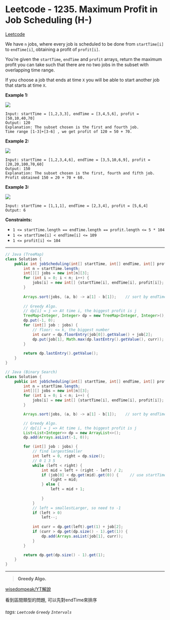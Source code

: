# Leetcode - 1235. Maximum Profit in Job Scheduling (H-)

[Leetcode](https://leetcode.com/problems/maximum-profit-in-job-scheduling/)

We have `n` jobs, where every job is scheduled to be done from `startTime[i]` to `endTime[i]`, obtaining a profit of `profit[i]`.

You’re given the `startTime`, `endTime` and `profit` arrays, return the maximum profit you can take such that there are no two jobs in the subset with overlapping time range.

If you choose a job that ends at time `X` you will be able to start another job that starts at time `X`.

**Example 1:**

![](https://miro.medium.com/max/760/0*Vyd0HuO732bX4Z6I.png)
```
Input: startTime = [1,2,3,3], endTime = [3,4,5,6], profit = [50,10,40,70]  
Output: 120  
Explanation: The subset chosen is the first and fourth job.   
Time range [1-3]+[3-6] , we get profit of 120 = 50 + 70.
```
**Example 2:**

![](https://miro.medium.com/max/1400/0*L9N4t_ngeUKXT3Mn.png)
```
Input: startTime = [1,2,3,4,6], endTime = [3,5,10,6,9], profit = [20,20,100,70,60]  
Output: 150  
Explanation: The subset chosen is the first, fourth and fifth job.   
Profit obtained 150 = 20 + 70 + 60.
```
**Example 3:**

![](https://miro.medium.com/max/1052/0*aIDrZHs-Ol1mZk1v.png)
```
Input: startTime = [1,1,1], endTime = [2,3,4], profit = [5,6,4]  
Output: 6
```
**Constraints:**

-   `1 <= startTime.length == endTime.length == profit.length <= 5 * 104`
-   `1 <= startTime[i] < endTime[i] <= 109`
-   `1 <= profit[i] <= 104`

---

```java
// Java (TreeMap)  
class Solution {  
    public int jobScheduling(int[] startTime, int[] endTime, int[] profit) {  
        int n = startTime.length;  
        int[][] jobs = new int[n][3];  
        for (int i = 0; i < n; i++) {  
            jobs[i] = new int[] {startTime[i], endTime[i], profit[i]};  
        }  
  
        Arrays.sort(jobs, (a, b) -> a[1] - b[1]);    // sort by endTime asc  
  
        // Greedy Algo.  
        // dp[i] = j => At time i, the biggest profit is j  
        TreeMap<Integer, Integer> dp = new TreeMap<Integer, Integer>();   
        dp.put(-1, 0);  
        for (int[] job : jobs) {  
            // floor: <= k, the biggest number  
            int curr = dp.floorEntry(job[0]).getValue() + job[2];  
            dp.put(job[1], Math.max(dp.lastEntry().getValue(), curr));  
        }  
  
        return dp.lastEntry().getValue();  
    }  
}
```


```java
// Java (Binary Search)  
class Solution {
    public int jobScheduling(int[] startTime, int[] endTime, int[] profit) {
        int n = startTime.length;
        int[][] jobs = new int[n][3];
        for (int i = 0; i < n; i++) {
            jobs[i] = new int[] {startTime[i], endTime[i], profit[i]};
        }

        Arrays.sort(jobs, (a, b) -> a[1] - b[1]);    // sort by endTime asc

        // Greedy Algo.
        // dp[i] = j => At time i, the biggest profit is j
        List<List<Integer>> dp = new ArrayList<>();
        dp.add(Arrays.asList(-1, 0));

        for (int[] job : jobs) {
            // find largestSmaller
            int left = 0, right = dp.size();
            // 0 1 3 5
            while (left < right) {
                int mid = left + (right - left) / 2;
                if (job[0] < dp.get(mid).get(0)) {     // use startTime
                    right = mid;
                } else {
                    left = mid + 1;
                    
                }
            }
            // left = smallestLarger, so need to -1
            if (left > 0)
                left--;
            
            int curr = dp.get(left).get(1) + job[2];
            if (curr > dp.get(dp.size() - 1).get(1)) {
                dp.add(Arrays.asList(job[1], curr));
            }
        }

        return dp.get(dp.size() - 1).get(1);
    }
}
```

---

> **Greedy Algo.**

[wisedompeak/YT解說](https://www.youtube.com/watch?v=0C7re8lam7M)

看到區間類型的問題, 可以先對endTime來排序


###### tags: `Leetcode` `Greedy` `Intervals`